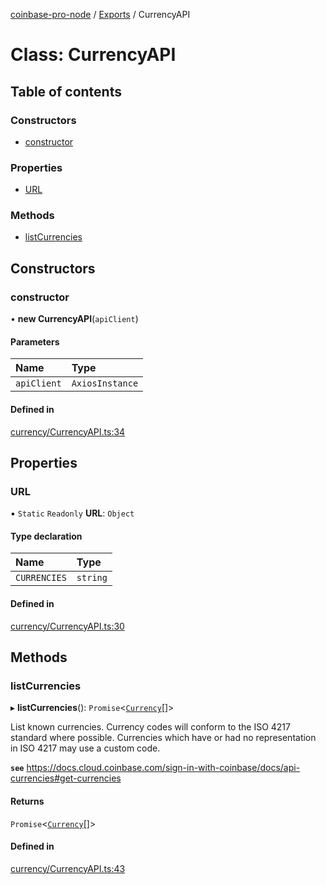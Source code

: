 [coinbase-pro-node](../README.md) / [Exports](../modules.md) / CurrencyAPI

# Class: CurrencyAPI

## Table of contents

### Constructors

- [constructor](CurrencyAPI.md#constructor)

### Properties

- [URL](CurrencyAPI.md#url)

### Methods

- [listCurrencies](CurrencyAPI.md#listcurrencies)

## Constructors

### constructor

• **new CurrencyAPI**(`apiClient`)

#### Parameters

| Name        | Type            |
| :---------- | :-------------- |
| `apiClient` | `AxiosInstance` |

#### Defined in

[currency/CurrencyAPI.ts:34](https://github.com/bennycode/coinbase-pro-node/blob/7770f03/src/currency/CurrencyAPI.ts#L34)

## Properties

### URL

▪ `Static` `Readonly` **URL**: `Object`

#### Type declaration

| Name         | Type     |
| :----------- | :------- |
| `CURRENCIES` | `string` |

#### Defined in

[currency/CurrencyAPI.ts:30](https://github.com/bennycode/coinbase-pro-node/blob/7770f03/src/currency/CurrencyAPI.ts#L30)

## Methods

### listCurrencies

▸ **listCurrencies**(): `Promise`<[`Currency`](../interfaces/Currency.md)[]\>

List known currencies. Currency codes will conform to the ISO 4217 standard where possible. Currencies which have or had no representation in ISO 4217 may use a custom code.

**`see`** https://docs.cloud.coinbase.com/sign-in-with-coinbase/docs/api-currencies#get-currencies

#### Returns

`Promise`<[`Currency`](../interfaces/Currency.md)[]\>

#### Defined in

[currency/CurrencyAPI.ts:43](https://github.com/bennycode/coinbase-pro-node/blob/7770f03/src/currency/CurrencyAPI.ts#L43)
